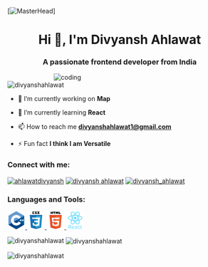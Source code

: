 [![MasterHead](https://camo.githubusercontent.com/1f034ebfc52e5fdcc097e7b3c6c9100e1fd606f5a99af8ea35f1d3a936bbfdfa/687474703a2f2f7777772e7072616d756b686469676974616c2e636f6d2f77702d636f6e74656e742f75706c6f6164732f323031382f30372f4e65772d504e432d416e696d617465642d42616e6e6572732e676966)]
<h1 align="center">Hi 👋, I'm Divyansh Ahlawat</h1>
<h3 align="center">A passionate frontend developer from India</h3>
<img align="right" alt="coding" width="400" src="https://user-images.githubusercontent.com/55389276/140866485-8fb1c876-9a8f-4d6a-98dc-08c4981eaf70.gif">
<p align="left"> <img src="https://komarev.com/ghpvc/?username=divyanshahlawat&label=Profile%20views&color=0e75b6&style=flat" alt="divyanshahlawat" /> </p>

- 🔭 I’m currently working on **Map**

- 🌱 I’m currently learning **React**

- 📫 How to reach me **divyanshahlawat1@gmail.com**

- ⚡ Fun fact **I think I am Versatile**

<h3 align="left">Connect with me:</h3>
<p align="left">
<a href="https://twitter.com/ahlawatdivyansh" target="blank"><img align="center" src="https://raw.githubusercontent.com/rahuldkjain/github-profile-readme-generator/master/src/images/icons/Social/twitter.svg" alt="ahlawatdivyansh" height="30" width="40" /></a>
<a href="https://linkedin.com/in/divyansh ahlawat" target="blank"><img align="center" src="https://raw.githubusercontent.com/rahuldkjain/github-profile-readme-generator/master/src/images/icons/Social/linked-in-alt.svg" alt="divyansh ahlawat" height="30" width="40" /></a>
<a href="https://instagram.com/divyansh_ahlawat" target="blank"><img align="center" src="https://raw.githubusercontent.com/rahuldkjain/github-profile-readme-generator/master/src/images/icons/Social/instagram.svg" alt="divyansh_ahlawat" height="30" width="40" /></a>
</p>

<h3 align="left">Languages and Tools:</h3>
<p align="left"> <a href="https://www.w3schools.com/cpp/" target="_blank" rel="noreferrer"> <img src="https://raw.githubusercontent.com/devicons/devicon/master/icons/cplusplus/cplusplus-original.svg" alt="cplusplus" width="40" height="40"/> </a> <a href="https://www.w3schools.com/css/" target="_blank" rel="noreferrer"> <img src="https://raw.githubusercontent.com/devicons/devicon/master/icons/css3/css3-original-wordmark.svg" alt="css3" width="40" height="40"/> </a> <a href="https://www.w3.org/html/" target="_blank" rel="noreferrer"> <img src="https://raw.githubusercontent.com/devicons/devicon/master/icons/html5/html5-original-wordmark.svg" alt="html5" width="40" height="40"/> </a> <a href="https://reactjs.org/" target="_blank" rel="noreferrer"> <img src="https://raw.githubusercontent.com/devicons/devicon/master/icons/react/react-original-wordmark.svg" alt="react" width="40" height="40"/> </a> </p>

<p><img align="left" src="https://github-readme-stats.vercel.app/api/top-langs?username=divyanshahlawat&show_icons=true&locale=en&layout=compact" alt="divyanshahlawat" /></p>

<p>&nbsp;<img align="center" src="https://github-readme-stats.vercel.app/api?username=divyanshahlawat&show_icons=true&locale=en" alt="divyanshahlawat" /></p>

<p><img align="center" src="https://github-readme-streak-stats.herokuapp.com/?user=divyanshahlawat&" alt="divyanshahlawat" /></p>
